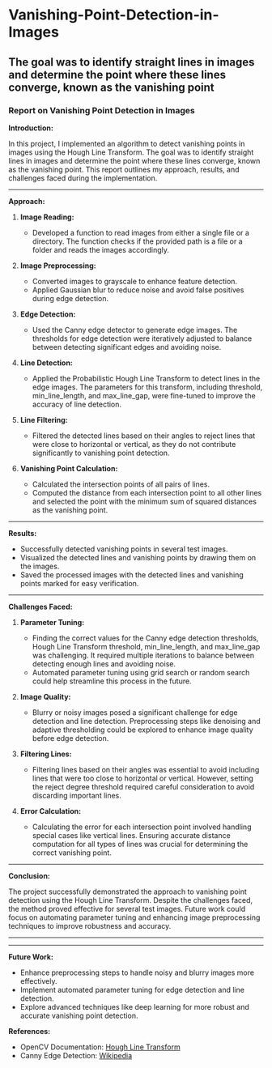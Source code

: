 # Vanishing-Point-Detection-in-Images
The goal was to identify straight lines in images and determine the point where these lines converge, known as the vanishing point
---

### Report on Vanishing Point Detection in Images

**Introduction:**

In this project, I implemented an algorithm to detect vanishing points in images using the Hough Line Transform. The goal was to identify straight lines in images and determine the point where these lines converge, known as the vanishing point. This report outlines my approach, results, and challenges faced during the implementation.

---

**Approach:**

1. **Image Reading:**
   - Developed a function to read images from either a single file or a directory. The function checks if the provided path is a file or a folder and reads the images accordingly.

2. **Image Preprocessing:**
   - Converted images to grayscale to enhance feature detection.
   - Applied Gaussian blur to reduce noise and avoid false positives during edge detection.

3. **Edge Detection:**
   - Used the Canny edge detector to generate edge images. The thresholds for edge detection were iteratively adjusted to balance between detecting significant edges and avoiding noise.

4. **Line Detection:**
   - Applied the Probabilistic Hough Line Transform to detect lines in the edge images. The parameters for this transform, including threshold, min_line_length, and max_line_gap, were fine-tuned to improve the accuracy of line detection.

5. **Line Filtering:**
   - Filtered the detected lines based on their angles to reject lines that were close to horizontal or vertical, as they do not contribute significantly to vanishing point detection.

6. **Vanishing Point Calculation:**
   - Calculated the intersection points of all pairs of lines.
   - Computed the distance from each intersection point to all other lines and selected the point with the minimum sum of squared distances as the vanishing point.

---

**Results:**

- Successfully detected vanishing points in several test images.
- Visualized the detected lines and vanishing points by drawing them on the images.
- Saved the processed images with the detected lines and vanishing points marked for easy verification.

---

**Challenges Faced:**

1. **Parameter Tuning:**
   - Finding the correct values for the Canny edge detection thresholds, Hough Line Transform threshold, min_line_length, and max_line_gap was challenging. It required multiple iterations to balance between detecting enough lines and avoiding noise.
   - Automated parameter tuning using grid search or random search could help streamline this process in the future.

2. **Image Quality:**
   - Blurry or noisy images posed a significant challenge for edge detection and line detection. Preprocessing steps like denoising and adaptive thresholding could be explored to enhance image quality before edge detection.

3. **Filtering Lines:**
   - Filtering lines based on their angles was essential to avoid including lines that were too close to horizontal or vertical. However, setting the reject degree threshold required careful consideration to avoid discarding important lines.

4. **Error Calculation:**
   - Calculating the error for each intersection point involved handling special cases like vertical lines. Ensuring accurate distance computation for all types of lines was crucial for determining the correct vanishing point.

---

**Conclusion:**

The project successfully demonstrated the approach to vanishing point detection using the Hough Line Transform. Despite the challenges faced, the method proved effective for several test images. Future work could focus on automating parameter tuning and enhancing image preprocessing techniques to improve robustness and accuracy.

---
---

**Future Work:**

- Enhance preprocessing steps to handle noisy and blurry images more effectively.
- Implement automated parameter tuning for edge detection and line detection.
- Explore advanced techniques like deep learning for more robust and accurate vanishing point detection.

**References:**

- OpenCV Documentation: [Hough Line Transform](https://docs.opencv.org/3.4/d9/db0/tutorial_hough_lines.html)
- Canny Edge Detection: [Wikipedia](https://en.wikipedia.org/wiki/Canny_edge_detector)

